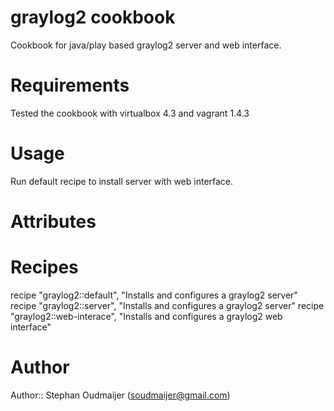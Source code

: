 # graylog2 cookbook

Cookbook for java/play based graylog2 server and web interface.

# Requirements

Tested the cookbook with virtualbox 4.3 and vagrant 1.4.3

# Usage

Run default recipe to install server with web interface.

# Attributes

# Recipes

recipe "graylog2::default", "Installs and configures a graylog2 server"
recipe "graylog2::server", "Installs and configures a graylog2 server"
recipe "graylog2::web-interace", "Installs and configures a graylog2 web interface"

# Author

Author:: Stephan Oudmaijer (soudmaijer@gmail.com)
